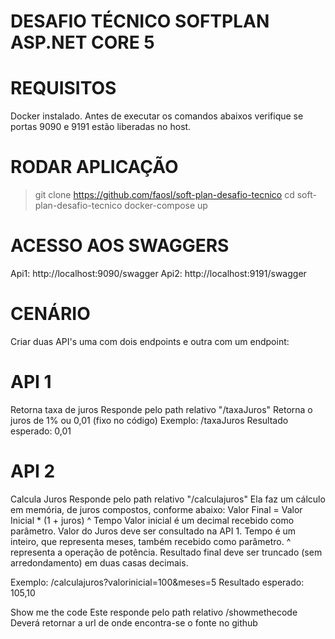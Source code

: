 # DESAFIO TÉCNICO SOFTPLAN ASP.NET CORE 5

# REQUISITOS
Docker instalado.
Antes de executar os comandos abaixos verifique se portas 9090 e 9191 estão liberadas no host.

# RODAR APLICAÇÃO
> git clone https://github.com/faosl/soft-plan-desafio-tecnico
> cd soft-plan-desafio-tecnico
> docker-compose up

# ACESSO AOS SWAGGERS
Api1: http://localhost:9090/swagger
Api2: http://localhost:9191/swagger

# CENÁRIO

Criar duas API's uma com dois endpoints e outra com um endpoint:

# API 1

Retorna taxa de juros
Responde pelo path relativo "/taxaJuros" Retorna o juros de 1% ou 0,01 (fixo no código)
Exemplo: /taxaJuros Resultado esperado: 0,01

# API 2

Calcula Juros Responde pelo path relativo "/calculajuros" Ela faz um cálculo em memória, de juros compostos, conforme abaixo: Valor Final = Valor Inicial * (1 + juros) ^ Tempo Valor inicial é um decimal recebido como parâmetro. Valor do Juros deve ser consultado na API 1. Tempo é um inteiro, que representa meses, também recebido como parâmetro. ^ representa a operação de potência. Resultado final deve ser truncado (sem arredondamento) em duas casas decimais.

Exemplo: /calculajuros?valorinicial=100&meses=5 Resultado esperado: 105,10

Show me the code
Este responde pelo path relativo /showmethecode Deverá retornar a url de onde encontra-se o fonte no github